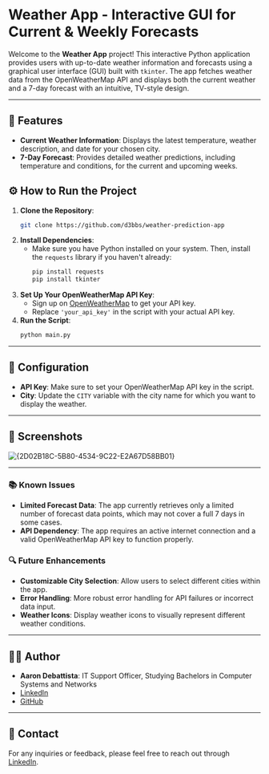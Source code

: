 # Weather App - Interactive GUI for Current & Weekly Forecasts

Welcome to the **Weather App** project! This interactive Python application provides users with up-to-date weather information and forecasts using a graphical user interface (GUI) built with `tkinter`. The app fetches weather data from the OpenWeatherMap API and displays both the current weather and a 7-day forecast with an intuitive, TV-style design.

---

## 📌 Features

- **Current Weather Information**: Displays the latest temperature, weather description, and date for your chosen city.
- **7-Day Forecast**: Provides detailed weather predictions, including temperature and conditions, for the current and upcoming weeks.

## ⚙️ How to Run the Project

1. **Clone the Repository**:
   ```bash
   git clone https://github.com/d3bbs/weather-prediction-app
   ```
2. **Install Dependencies**:
   - Make sure you have Python installed on your system. Then, install the `requests` library if you haven't already:
     ```bash
     pip install requests
     pip install tkinter
     ```
3. **Set Up Your OpenWeatherMap API Key**:
   - Sign up on [OpenWeatherMap](https://openweathermap.org/api) to get your API key.
   - Replace `'your_api_key'` in the script with your actual API key.
4. **Run the Script**:
   ```bash
   python main.py
   ```

---

## 🔧 Configuration

- **API Key**: Make sure to set your OpenWeatherMap API key in the script.
- **City**: Update the `CITY` variable with the city name for which you want to display the weather.  

---

## 📸 Screenshots

![{2D02B18C-5B80-4534-9C22-E2A67D58BB01}](https://github.com/user-attachments/assets/e152015f-902c-4507-bd9f-41f8f391e86f)

---

### 📚 Known Issues
- **Limited Forecast Data**: The app currently retrieves only a limited number of forecast data points, which may not cover a full 7 days in some cases.
- **API Dependency**: The app requires an active internet connection and a valid OpenWeatherMap API key to function properly.

### 🔍 Future Enhancements
- **Customizable City Selection**: Allow users to select different cities within the app.
- **Error Handling**: More robust error handling for API failures or incorrect data input.
- **Weather Icons**: Display weather icons to visually represent different weather conditions.

---

## 👨‍💻 Author

- **Aaron Debattista**: IT Support Officer, Studying Bachelors in Computer Systems and Networks 
- [LinkedIn](https://www.linkedin.com/in/aaron-debattista-932792276/)
- [GitHub](https://github.com/d3bbs)

---

## 💬 Contact

For any inquiries or feedback, please feel free to reach out through [LinkedIn](https://www.linkedin.com/in/aaron-debattista-932792276/).
